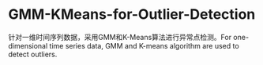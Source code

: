# GMM-KMeans-for-Outlier-Detection
针对一维时间序列数据，采用GMM和K-Means算法进行异常点检测。For one-dimensional time series data, GMM and K-means algorithm are used to detect outliers.
